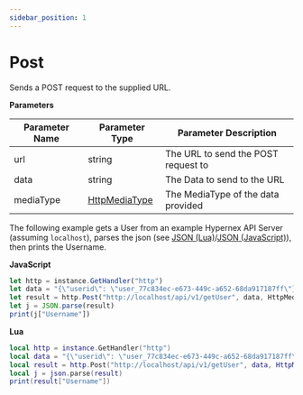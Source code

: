 ```yaml
---
sidebar_position: 1
---
```


# Post

Sends a POST request to the supplied URL.

**Parameters**

Parameter Name | Parameter Type | Parameter Description
--- | --- | ---
url | string | The URL to send the POST request to
data | string | The Data to send to the URL
mediaType | [HttpMediaType](./../../httpmediatype/index.md) | The MediaType of the data provided

The following example gets a User from an example Hypernex API Server (assuming `localhost`), parses the json (see [JSON (Lua)](./../../json-lua/index.md)/[JSON (JavaScript)](./../../json-js/index.md)), then prints the Username.

**JavaScript**
```js
let http = instance.GetHandler("http")
let data = "{\"userid\": \"user_77c834ec-e673-449c-a652-68da917187ff\"}"
let result = http.Post("http://localhost/api/v1/getUser", data, HttpMediaType.ApplicationJSON)
let j = JSON.parse(result)
print(j["Username"])
```

**Lua**
```lua
local http = instance.GetHandler("http")
local data = "{\"userid\": \"user_77c834ec-e673-449c-a652-68da917187ff\"}"
local result = http.Post("http://localhost/api/v1/getUser", data, HttpMediaType.ApplicationJSON)
local j = json.parse(result)
print(result["Username"])
```